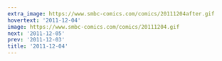 ```yaml
---
extra_image: https://www.smbc-comics.com/comics/20111204after.gif
hovertext: '2011-12-04'
image: https://www.smbc-comics.com/comics/20111204.gif
next: '2011-12-05'
prev: '2011-12-03'
title: '2011-12-04'
---
```

